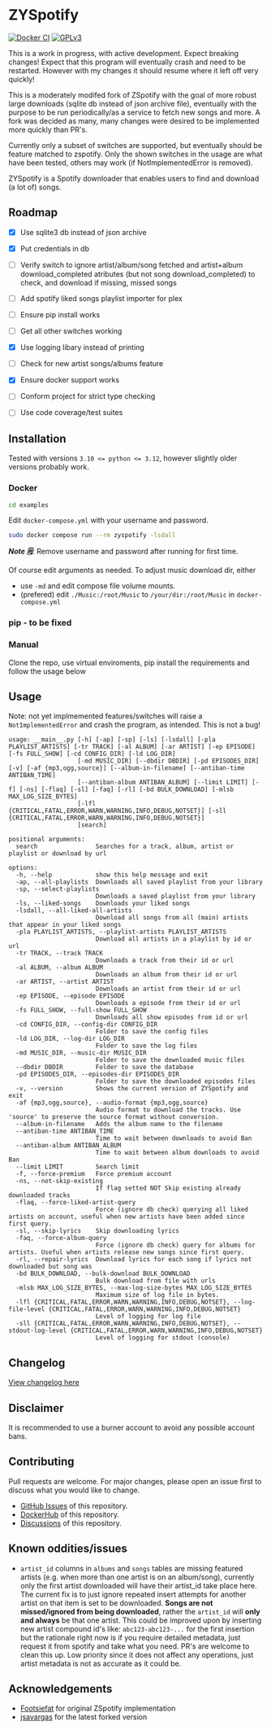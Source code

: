 # ZYSpotify

[![Docker CI](https://github.com/kaitallaoua/zyspotify/actions/workflows/docker-ci.yml/badge.svg)](https://github.com/kaitallaoua/zyspotify/actions/workflows/docker-ci.yml)
[![GPLv3](https://img.shields.io/github/license/jsavargas/zspotify)](https://opensource.org/license/gpl-3-0)

This is a work in progress, with active development. Expect breaking changes! Expect that this program will eventually crash and need to be restarted. However with my changes it should resume where it left off very quickly! 

This is a moderately modifed fork of ZSpotify with the goal of more robust large downloads (sqlite db instead of json archive file), eventually with the purpose to be run periodically/as a service to fetch new songs and more. A fork was decided as many, many changes were desired to be implemented more quickly than PR's.

Currently only a subset of switches are supported, but eventually should be feature matched to zspotify. Only the shown switches in the usage are what have been tested, others may work (if NotImplementedError is removed).

ZYSpotify is a Spotify downloader that enables users to find and download (a lot of) songs.

## Roadmap

- [x] Use sqlite3 db instead of json archive
- [x] Put credentials in db
- [ ] Verify switch to ignore artist/album/song fetched and artist+album download_completed atributes (but not song download_completed) to check, and download if missing, missed songs
- [ ] Add spotify liked songs playlist importer for plex
- [ ] Ensure pip install works
- [ ] Get all other switches working
- [x] Use logging libary instead of printing
- [ ] Check for new artist songs/albums feature
- [x] Ensure docker support works
- [ ] Conform project for strict type checking
- [ ] Use code coverage/test suites


## Installation
Tested with versions `3.10 <= python <= 3.12`, however slightly older versions probably work.
### Docker


```bash
cd examples
```

Edit `docker-compose.yml` with your username and password.

```bash
sudo docker compose run --rm zyspotify -lsdall
```

***Note 🗒️***: Remove username and password after running for first time.

Of course edit arguments as needed. To adjust music download dir, either
- use `-md` and edit compose file volume mounts.
- (prefered) edit `./Music:/root/Music` to `/your/dir:/root/Music` in `docker-compose.yml`



### pip - to be fixed


### Manual
Clone the repo, use virtual enviroments, pip install the requirements and follow the usage below

## Usage
Note: not yet implmemented features/switches will raise a `NotImplementedError` and crash the program, as intended. This is not a bug!
```
usage: __main__.py [-h] [-ap] [-sp] [-ls] [-lsdall] [-pla PLAYLIST_ARTISTS] [-tr TRACK] [-al ALBUM] [-ar ARTIST] [-ep EPISODE] [-fs FULL_SHOW] [-cd CONFIG_DIR] [-ld LOG_DIR]
                   [-md MUSIC_DIR] [--dbdir DBDIR] [-pd EPISODES_DIR] [-v] [-af {mp3,ogg,source}] [--album-in-filename] [--antiban-time ANTIBAN_TIME]
                   [--antiban-album ANTIBAN_ALBUM] [--limit LIMIT] [-f] [-ns] [-flaq] [-sl] [-faq] [-rl] [-bd BULK_DOWNLOAD] [-mlsb MAX_LOG_SIZE_BYTES]
                   [-lfl {CRITICAL,FATAL,ERROR,WARN,WARNING,INFO,DEBUG,NOTSET}] [-sll {CRITICAL,FATAL,ERROR,WARN,WARNING,INFO,DEBUG,NOTSET}]
                   [search]

positional arguments:
  search                Searches for a track, album, artist or playlist or download by url

options:
  -h, --help            show this help message and exit
  -ap, --all-playlists  Downloads all saved playlist from your library
  -sp, --select-playlists
                        Downloads a saved playlist from your library
  -ls, --liked-songs    Downloads your liked songs
  -lsdall, --all-liked-all-artists
                        Download all songs from all (main) artists that appear in your liked songs
  -pla PLAYLIST_ARTISTS, --playlist-artists PLAYLIST_ARTISTS
                        Download all artists in a playlist by id or url
  -tr TRACK, --track TRACK
                        Downloads a track from their id or url
  -al ALBUM, --album ALBUM
                        Downloads an album from their id or url
  -ar ARTIST, --artist ARTIST
                        Downloads an artist from their id or url
  -ep EPISODE, --episode EPISODE
                        Downloads a episode from their id or url
  -fs FULL_SHOW, --full-show FULL_SHOW
                        Downloads all show episodes from id or url
  -cd CONFIG_DIR, --config-dir CONFIG_DIR
                        Folder to save the config files
  -ld LOG_DIR, --log-dir LOG_DIR
                        Folder to save the log files
  -md MUSIC_DIR, --music-dir MUSIC_DIR
                        Folder to save the downloaded music files
  --dbdir DBDIR         Folder to save the database
  -pd EPISODES_DIR, --episodes-dir EPISODES_DIR
                        Folder to save the downloaded episodes files
  -v, --version         Shows the current version of ZYSpotify and exit
  -af {mp3,ogg,source}, --audio-format {mp3,ogg,source}
                        Audio format to download the tracks. Use 'source' to preserve the source format without conversion.
  --album-in-filename   Adds the album name to the filename
  --antiban-time ANTIBAN_TIME
                        Time to wait between downloads to avoid Ban
  --antiban-album ANTIBAN_ALBUM
                        Time to wait between album downloads to avoid Ban
  --limit LIMIT         Search limit
  -f, --force-premium   Force premium account
  -ns, --not-skip-existing
                        If flag setted NOT Skip existing already downloaded tracks
  -flaq, --force-liked-artist-query
                        Force (ignore db check) querying all liked artists on account, useful when new artists have been added since first query.
  -sl, --skip-lyrics    Skip downloading lyrics
  -faq, --force-album-query
                        Force (ignore db check) query for albums for artists. Useful when artists release new songs since first query.
  -rl, --repair-lyrics  Download lyrics for each song if lyrics not downloaded but song was
  -bd BULK_DOWNLOAD, --bulk-download BULK_DOWNLOAD
                        Bulk download from file with urls
  -mlsb MAX_LOG_SIZE_BYTES, --max-log-size-bytes MAX_LOG_SIZE_BYTES
                        Maximum size of log file in bytes.
  -lfl {CRITICAL,FATAL,ERROR,WARN,WARNING,INFO,DEBUG,NOTSET}, --log-file-level {CRITICAL,FATAL,ERROR,WARN,WARNING,INFO,DEBUG,NOTSET}
                        Level of logging for log file
  -sll {CRITICAL,FATAL,ERROR,WARN,WARNING,INFO,DEBUG,NOTSET}, --stdout-log-level {CRITICAL,FATAL,ERROR,WARN,WARNING,INFO,DEBUG,NOTSET}
                        Level of logging for stdout (console)
```

## Changelog

[View changelog here](https://github.com/kaitallaoua/zyspotify/blob/master/CHANGELOG.md)

## Disclaimer

It is recommended to use a burner account to avoid any possible account bans.

## Contributing

Pull requests are welcome. For major changes, please open an issue first
to discuss what you would like to change.

- [GitHub Issues](https://github.com/kaitallaoua/zyspotify/issues) of this repository.
- [DockerHub](https://hub.docker.com/r/kaitallaoua/zyspotify) of this repository.
- [Discussions](https://github.com/kaitallaoua/zyspotify/discussions) of this repository.

## Known oddities/issues
- `artist_id` columns in `albums` and `songs` tables are missing featured artists (e.g. when more than one artist is on an album/song), currently only the first artist downloaded will have their artist_id take place here. The current fix is to just ignore repeated insert attempts for another artist on that item is set to be downloaded. **Songs are not missed/ignored from being downloaded**, rather the `artist_id` will **only and always** be that one artist. This could be improved upon by inserting new artist compound id's like: `abc123-abc123-...` for the first insertion but the rationale right now is if you require detailed metadata, just request it from spotify and take what you need. PR's are welcome to clean this up. Low priority since it does not affect any operations, just artist metadata is not as accurate as it could be.

## Acknowledgements

- [Footsiefat](https://github.com/Footsiefat) for original ZSpotify implementation
- [jsavargas](https://github.com/jsavargas/zspotify) for the latest forked version